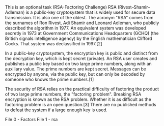 This is an optional task (RSA-Factoring Challenge)
RSA (Rivest–Shamir–Adleman) is a public-key cryptosystem that is widely used for secure data transmission. It is also one of the oldest. The acronym "RSA" comes from the surnames of Ron Rivest, Adi Shamir and Leonard Adleman, who publicly described the algorithm in 1977. An equivalent system was developed secretly in 1973 at Government Communications Headquarters (GCHQ) (the British signals intelligence agency) by the English mathematician Clifford Cocks. That system was declassified in 1997.[2]



In a public-key cryptosystem, the encryption key is public and distinct from the decryption key, which is kept secret (private). An RSA user creates and publishes a public key based on two large prime numbers, along with an auxiliary value. The prime numbers are kept secret. Messages can be encrypted by anyone, via the public key, but can only be decoded by someone who knows the prime numbers.[1]



The security of RSA relies on the practical difficulty of factoring the product of two large prime numbers, the "factoring problem". Breaking RSA encryption is known as the RSA problem. Whether it is as difficult as the factoring problem is an open question.[3] There are no published methods to defeat the system if a large enough key is used.

File 0 - Factors
File 1 - rsa
